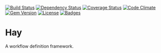 [![Build Status](https://travis-ci.org/azanar/hay.svg)](https://travis-ci.org/azanar/hay)
[![Dependency Status](http://img.shields.io/gemnasium/azanar/hay.svg)](https://gemnasium.com/azanar/hay)
[![Coverage Status](http://img.shields.io/coveralls/azanar/hay.svg)](https://coveralls.io/r/azanar/hay)
[![Code Climate](http://img.shields.io/codeclimate/github/azanar/hay.svg)](https://codeclimate.com/github/azanar/hay)
[![Gem Version](http://img.shields.io/gem/v/hay.svg)](https://rubygems.org/gems/hay)
[![License](http://img.shields.io/:license-mit-blue.svg)](http://azanar.mit-license.org)
[![Badges](http://img.shields.io/:badges-7/7-ff6799.svg)](https://github.com/badges/badgerbadgerbadger)

Hay
=======
A workflow definition framework.
